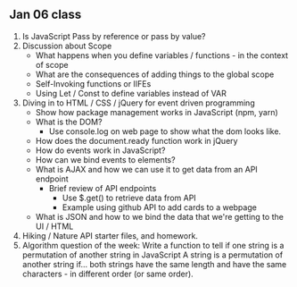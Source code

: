   ## Jan 06 class
  
  1. Is JavaScript Pass by reference or pass by value?
  2. Discussion about Scope
      * What happens when you define variables / functions - in the context of scope
      * What are the consequences of adding things to the global scope
      * Self-Invoking functions or IIFEs
      * Using Let / Const to define variables instead of VAR 
  3. Diving in to HTML / CSS / jQuery for event driven programming
      * Show how package management works in JavaScript (npm, yarn)
      * What is the DOM?
        * Use console.log on web page to show what the dom looks like.
      * How does the document.ready function work in jQuery
      * How do events work in JavaScript?
      * How can we bind events to elements?
      * What is AJAX and how we can use it to get data from an API endpoint
        * Brief review of API endpoints
          * Use $.get() to retrieve data from API
          * Example using github API to add cards to a webpage
      * What is JSON and how to we bind the data that we're getting to the UI / HTML
  4. Hiking / Nature API starter files, and homework. 
  5. Algorithm question of the week:
    Write a function to tell if one string is a permutation of another string in JavaScript
    A string is a permutation of another string if... both strings have the same length and have the same characters - in different order (or same order).
  